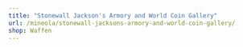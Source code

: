 ```yaml
---
title: "Stonewall Jackson's Armory and World Coin Gallery"
url: /mineola/stonewall-jacksons-armory-and-world-coin-gallery/
shop: Waffen
---
```

